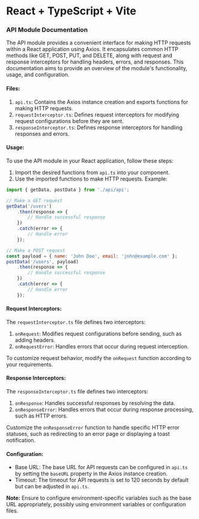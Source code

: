 # React + TypeScript + Vite

### API Module Documentation
The API module provides a convenient interface for making HTTP requests within a React application using Axios. It encapsulates common HTTP methods like GET, POST, PUT, and DELETE, along with request and response interceptors for handling headers, errors, and responses. This documentation aims to provide an overview of the module's functionality, usage, and configuration.

#### Files:
1. `api.ts`: Contains the Axios instance creation and exports functions for making HTTP requests.
2. `requestInterceptor.ts`: Defines request interceptors for modifying request configurations before they are sent.
3. `responseInterceptor.ts`: Defines response interceptors for handling responses and errors.

#### Usage:
To use the API module in your React application, follow these steps:

1. Import the desired functions from `api.ts` into your component.
2. Use the imported functions to make HTTP requests.
Example:
```jsx
import { getData, postData } from './api/api';

// Make a GET request
getData('/users')
    .then(response => {
        // Handle successful response
    })
    .catch(error => {
        // Handle error
    });

// Make a POST request
const payload = { name: 'John Doe', email: 'john@example.com' };
postData('/users', payload)
    .then(response => {
        // Handle successful response
    })
    .catch(error => {
        // Handle error
    });
```

#### Request Interceptors:
The `requestInterceptor.ts` file defines two interceptors:
1. `onRequest`: Modifies request configurations before sending, such as adding headers.
2. `onRequestError`: Handles errors that occur during request interception.

To customize request behavior, modify the `onRequest` function according to your requirements.

#### Response Interceptors:
The `responseInterceptor.ts` file defines two interceptors:
1. `onResponse`: Handles successful responses by resolving the data.
2. `onResponseError`: Handles errors that occur during response processing, such as HTTP errors.

Customize the `onResponseError` function to handle specific HTTP error statuses, such as redirecting to an error page or displaying a toast notification.

#### Configuration:
- Base URL: The base URL for API requests can be configured in `api.ts` by setting the `baseURL` property in the Axios instance creation.
- Timeout: The timeout for API requests is set to 120 seconds by default but can be adjusted in `api.ts`.

**Note:** Ensure to configure environment-specific variables such as the base URL appropriately, possibly using environment variables or configuration files.
